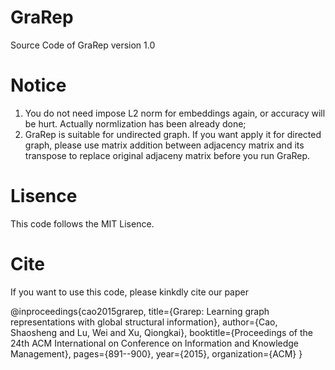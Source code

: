 # GraRep
Source Code of GraRep version 1.0

# Notice
1. You do not need impose L2 norm for embeddings again, or accuracy will be hurt. Actually normlization has been already done;
2. GraRep is suitable for undirected graph. If you want apply it for directed graph, please use matrix addition between adjacency matrix and its transpose to replace original adjaceny matrix before you run GraRep.

# Lisence
This code follows the MIT Lisence.

# Cite
If you want to use this code, please kinkdly cite our paper

@inproceedings{cao2015grarep,
  title={Grarep: Learning graph representations with global structural information},
  author={Cao, Shaosheng and Lu, Wei and Xu, Qiongkai},
  booktitle={Proceedings of the 24th ACM International on Conference on Information and Knowledge Management},
  pages={891--900},
  year={2015},
  organization={ACM}
}
